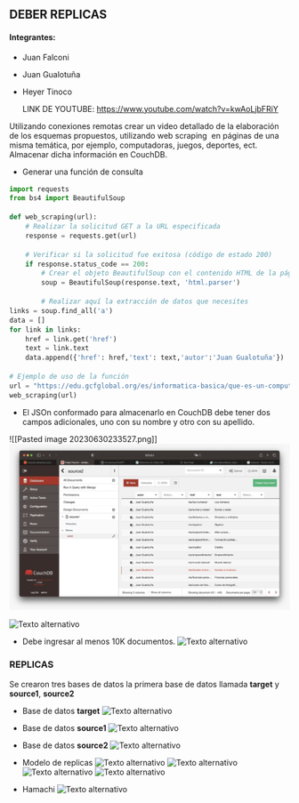 ## DEBER REPLICAS
#### Integrantes:
- Juan Falconi
- Juan Gualotuña
- Heyer Tinoco

  LINK DE YOUTUBE: https://www.youtube.com/watch?v=kwAoLjbFRiY

Utilizando conexiones remotas crear un video detallado de la elaboración de los esquemas propuestos, utilizando web scraping  en páginas de una misma temática, por ejemplo, computadoras, juegos, deportes, ect. Almacenar dicha información en CouchDB.

* Generar una función de consulta
``` python
import requests
from bs4 import BeautifulSoup

def web_scraping(url):
    # Realizar la solicitud GET a la URL especificada
    response = requests.get(url)

    # Verificar si la solicitud fue exitosa (código de estado 200)
    if response.status_code == 200:
        # Crear el objeto BeautifulSoup con el contenido HTML de la página
        soup = BeautifulSoup(response.text, 'html.parser')

        # Realizar aquí la extracción de datos que necesites
links = soup.find_all('a')
data = []
for link in links:
	href = link.get('href')
	text = link.text
	data.append({'href': href,'text': text,'autor':'Juan Gualotuña'})

# Ejemplo de uso de la función
url = "https://edu.gcfglobal.org/es/informatica-basica/que-es-un-computador/1/"
web_scraping(url)

```


* El JSOn conformado para almacenarlo en CouchDB debe tener dos campos adicionales, uno con su nombre y otro con su apellido.

![[Pasted image 20230630233527.png]]
![Texto alternativo](Pasted%20image%2020230630233540.png)

![Texto alternativo](Pasted%20image%20230630233540.png)

- Debe ingresar al menos 10K documentos.
![Texto alternativo](Pasted%20image%20230630233855.png)

### REPLICAS

Se crearon tres bases de datos la primera base de datos llamada **target** y **source1**, **source2** 

* Base de datos **target**
![Texto alternativo](Pasted%20image%20230630234209.png)
* Base de datos **source1**
![Texto alternativo](Pasted%20image%20230630234234.png)
* Base de datos **source2**
![Texto alternativo](Pasted%20image%20230630234334.png)
* Modelo de replicas
![Texto alternativo](Pasted%20image%20230630234433.png)
![Texto alternativo](Pasted%20image%20230630234727.png)
![Texto alternativo](Pasted%20image%20230630234737.png)
![Texto alternativo](Pasted%20image%20230630234746.png)

* Hamachi
![Texto alternativo](Pasted%20image%20230630234836.png)

